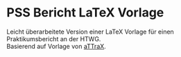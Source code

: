 # PSS Bericht LaTeX Vorlage

Leicht überarbeitete Version einer LaTeX Vorlage für einen Praktikumsbericht an der HTWG.<br>
Basierend auf Vorlage von [aTTraX](https://github.com/aTTraX/pss-bericht-vorlage).



